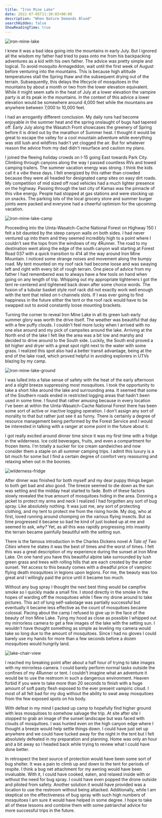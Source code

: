 ```yaml
---
title: "Iron Mine Lake"
date: 2022-07-05T11:30:03+00:00
description: "When Nature Demands Blood"
searchHidden: false
ShowReadingTime: true
---
```


![iron-mine-lake](images/iron-mine-lake.jpg)

I knew it was a bad idea going into the mountains in early July. But I ignored all the wisdom my father had tried to pass onto me from his backpacking adventures as a kid with his own father. The advice was pretty simple and logical. To avoid mosquito Armageddon, wait until the first week of August before venturing into the mountains. This is because high altitude temperatures stall the Spring thaw and the subsequent drying out of the terrain. Subsequently, this delays the lifecycle of mosquitoes in the mountains by about a month or two from the lower elevation equivalent. While it might seem safe in the heat of July at a lower elevation the vampire party is at its peak in the mountains. In the context of this advice a lower elevation would be somewhere around 4,000 feet while the mountains are anywhere between 7,000 to 10,000 feet.

I had an arrogantly different conclusion. My daily runs had become enjoyable in the summer heat and the spring onslaught of bugs had tapered off. Early July along the Wasatch Front showcases the greenery of Spring before it is dried out by the marathon of Summer heat. I thought it would be great to escape the valley for a cool mountain adventure while everything was still lush and wildfires hadn't yet clogged the air. But for whatever reason the advice from my dad didn't resurface and caution my plans.

I joined the fleeing holiday crowds on I-15 going East towards Park City. Climbing through canyons along the way I passed countless RVs and towed camping trailers. The summer vacation energy was strong. I think the kids call it a *vibe* these days. I felt energized by this rather than crowded because they were all headed for designated camp sites on easy dirt roads. My competition of mid sized off road vehicles had a much lighter presence on the highway. Passing through the last city of Kamas was the pinnacle of this vibe energy. People had stopped at gas stations and were stocking up on snacks. The parking lots of the local grocery store and summer burger joints were packed and everyone had a cheerful optimism for the upcoming vacation.

![iron-mine-lake-camp](images/iron-mine-lake-camp.jpg)

Proceeding into the Uinta-Wasatch-Cache National Forest on Highway 150 I felt a bit daunted by the steep canyon walls on both sides. I had never ventured up into them and they seemed incredibly high to a point where I couldn't see the tops from the windows of my 4Runner. The road to my destination went along the edge of the south canyon wall starting at Forest Road 037 with a quick transition to 414 all the way around Iron Mine Mountain. I noticed some strange noises and movement along the bumpy road. My tent mounted on my roof rack had become loose and was swaying left and right with every bit of rough terrain. One piece of advice from my father I had remembered was to always have a few tools on hand when going on any length of trip. Whipping out my appropriate tighteners I got the tent re-centered and tightened back down after some choice words. The fusion of a tubular basket style roof rack did not exactly work well enough with the tent that relied on t-channels slots. If I was ever going to find happiness in the future either the tent or the roof rack would have to be swapped out to avoid constantly loose mounting brackets.

Turning the corner to reveal Iron Mine Lake in all its green lush early summer glory was worth the drive itself. The weather was beautiful that day with a few puffy clouds. I couldn't feel more lucky when I arrived with no one else around and my pick of campsites around the lake. Arriving at the North end of the lake I felt like the area was a bit low and marshy and decided to drive around to the South side. Luckily, the South end proved a bit higher and dryer with a great spot right next to the water with some grass. I realized this spot also had a better transit advantage, being at the end of the lake road, which proved helpful in avoiding explorers in UTVs blazing by my camp.

![iron-mine-lake-ground](images/iron-mine-lake-ground.jpg)

I was lulled into a false sense of safety with the heat of the early afternoon and a slight breeze suppressing most mosquitoes. I took the opportunity to take a short hike around the lake and surrounding area. It seemed that some of the Southern roads ended in restricted logging areas that hadn't been used in some time. I found that rather amusing because in every location I've been at within the Uinta-Wasatch-Cache National Forest there has been some sort of active or inactive logging operation. I don't assign any sort of morality to that but rather just see it as funny. There is certainly a degree of resource management being performed by the Forest Service and I would be interested in talking with a ranger at some point in the future about it.

I got really excited around dinner time since it was my first time with a fridge in the wilderness. Ice cold beverages, fruits, and even a compartment for frozen items. I'm totally a sucker for ice cream sandwiches and now consider them a staple on all summer camping trips. I admit this luxury is a bit much for some but I find a certain degree of comfort very reassuring and relaxing when out in the boonies.

![wilderness-fridge](images/wilderness-fridge.jpg)

After dinner was finished for both myself and my dear puppy things began to both get bad and also good. The breeze seemed to die down as the sun was setting and the midday heat started to fade. Both of these factors slowly revealed the true amount of mosquitoes hiding in the area. Donning a jacket to protect my arms and neck I realized I had forgotten any sort of bug spray. Like absolutely nothing. It was just me, any sort of protecting clothing, and my tent to protect me from the rising horde. My dog, who at first, loved running around chomping on the various flying insects. But as time progressed it became so bad he kind of just looked up at me and seemed to ask, *why?* Yet, as all this was rapidly progressing into insanity the terrain became painfully beautiful with the setting sun.

There is the famous introduction in the Charles Dickens novel *A Tale of Two Cities* where he states it was the best of times and the worst of times. I felt this was a great description of my experience during the sunset at Iron Mine Lake. On one hand you have this beautiful alpine lake surrounded by lush green grass and trees with rolling hills that are each crested by the amber sunset. Yet access to this beauty comes with a dreadful price of vampiric flying death mosquitoes in legions upon legions. For me, the beauty was too great and I willingly paid the price until it became too much.

Without any bug spray I thought the next best thing would be campfire smoke so I quickly made a small fire. I stood directly in the smoke in the hopes of warding off the mosquitoes while I flew my drone around to take pictures. This act of lung self-sabotage was partially successful but eventually it became less effective as the count of mosquitoes became colossal. Pacing about the camp I refused to give up in the face of the beauty of Iron Mine Lake. Tying my hood as close as possible I whipped out my mirrorless camera to get a few images of the lake with the setting sun. I wouldn't have thought something as simple as leveling my camera would take so long due to the amount of mosquitoes. Since I had no gloves I could barely use my hands for more than a few seconds before a dozen mosquitoes would hungrily land.

![lake-chair-view](images/lake-chair-view.jpg)

I reached my breaking point after about a half hour of trying to take images with my mirrorless camera. I could barely perform normal tasks outside the confines of my 4Runner or tent. I couldn't imagine what an adventure it would be to use the restroom in such a dangerous environment. Heaven forbid if you were to take more than 20 seconds to finish with a huge amount of soft pasty flesh exposed to the ever present vampiric cloud. I most of all felt bad for my dog without the ability to swat away mosquitoes from the few exposed spots on his body. 

With defeat in my mind I packed up camp to hopefully find higher ground with less mosquitoes to somehow salvage the trip. At site after site I stopped to grab an image of the sunset landscape but was faced with clouds of mosquitoes. I was hunted even on the high canyon edge where I thought a breeze would help settle things down. I could have just set up anywhere and we could have tucked away for the night in the tent but I felt absolutely defeated in my preparation and planning. Home was only an hour and a bit away so I headed back while trying to review what I could have done better.

In retrospect the best source of protection would have been some sort of bug shelter. It was a pain to climb up and down to the tent for periods of respite. I think a bug net attachment for my awning would have been invaluable. With it, I could have cooked, eaten, and relaxed inside with or without the need for bug spray. I could have even popped the drone outside and piloted from safety. Another solution it would have provided was a location to use the restroom without being attacked. Additionally, while I am skeptical on the effectiveness of bug spray with such high numbers of mosquitoes I am sure it would have helped in some degree. I hope to take all of these lessons and combine them with some patriarchal advice for more successful trips in the future.

